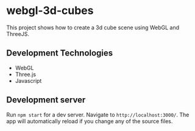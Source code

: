 # webgl-3d-cubes

This project shows how to create a 3d cube scene using WebGL and ThreeJS.

## Development Technologies
+ WebGL
+ Three.js
+ Javascript

## Development server

Run `npm start` for a dev server. Navigate to `http://localhost:3000/`. The app will automatically reload if you change any of the source files.
